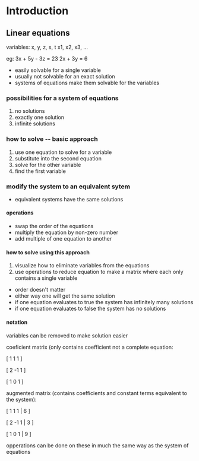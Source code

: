# Introduction
## Linear equations
variables: x, y, z, s, t
           x1, x2, x3, ...

eg: 3x + 5y - 3z = 23
    2x + 3y = 6

+ easily solvable for a single variable
+ usually not solvable for an exact solution
+ systems of equations make them solvable for the variables

### possibilities for a system of equations
1. no solutions
2. exactly one solution
3. infinite solutions

### how to solve -- basic approach
1. use one equation to solve for a variable
2. substitute into the second equation
3. solve for the other variable
4. find the first variable

### modify the system to an equivalent sytem
+ equivalent systems have the same solutions

#### operations
+ swap the order of the equations
+ multiply the equation by non-zero number
+ add multiple of one equation to another

#### how to solve using this approach
1. visualize how to eliminate variables from the equations
2. use operations to reduce equation to make a matrix where each only contains a single variable

+ order doesn't matter
+ either way one will get the same solution
+ if one equation evaluates to true the system has infinitely many solutions
+ if one equation evaluates to false the system has no solutions

#### notation
variables can be removed to make solution easier

coeficient matrix (only contains coefficient not a complete equation:

[ 1 1 1 ]

[ 2 -1 1 ]

[ 1 0 1 ]

augmented matrix (contains coefficients and constant terms equivalent to the system):

[ 1 1 1 | 6 ]

[ 2 -1 1 | 3 ]

[ 1 0 1 | 9 ]

opperations can be done on these in much the same way as the system of equations

